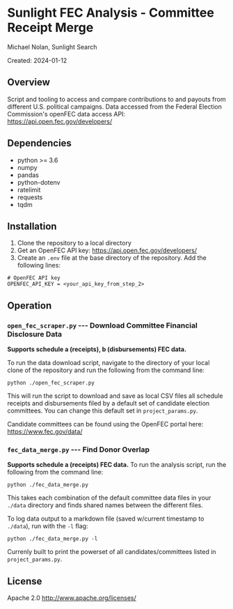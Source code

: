# Sunlight FEC Analysis - Committee Receipt Merge
Michael Nolan, Sunlight Search

Created: 2024-01-12

## Overview
Script and tooling to access and compare contributions to and payouts from different U.S. political campaigns. Data accessed from the Federal Election Commission's openFEC data access API: https://api.open.fec.gov/developers/

## Dependencies
- python >= 3.6
- numpy
- pandas
- python-dotenv
- ratelimit
- requests
- tqdm

## Installation
1. Clone the repository to a local directory
2. Get an OpenFEC API key: https://api.open.fec.gov/developers/
3. Create an `.env` file at the base directory of the repository. Add the following lines:
```
# OpenFEC API key
OPENFEC_API_KEY = <your_api_key_from_step_2>
```

## Operation

### `open_fec_scraper.py` --- Download Committee Financial Disclosure Data
**Supports schedule a (receipts), b (disbursements) FEC data.**

To run the data download script, navigate to the directory of your local clone of the repository and run the following from the command line:
```
python ./open_fec_scraper.py
```
This will run the script to download and save as local CSV files all schedule receipts and disbursements filed by a default set of candidate election committees. You can change this default set in `project_params.py`.

Candidate committees can be found using the OpenFEC portal here: https://www.fec.gov/data/

### `fec_data_merge.py` --- Find Donor Overlap
**Supports schedule a (receipts) FEC data.**
To run the analysis script, run the following from the command line:
```
python ./fec_data_merge.py
```
This takes each combination of the default committee data files in your `./data` directory and finds shared names between the different files.

To log data output to a markdown file (saved w/current timestamp to `./data`), run with the `-l` flag:
```
python ./fec_data_merge.py -l
```
Currenly built to print the powerset of all candidates/committees listed in `project_params.py`.

## License
Apache 2.0 http://www.apache.org/licenses/
